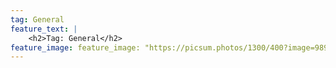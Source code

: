 ```yaml
---
tag: General
feature_text: |
    <h2>Tag: General</h2>
feature_image: feature_image: "https://picsum.photos/1300/400?image=989"
---
```

